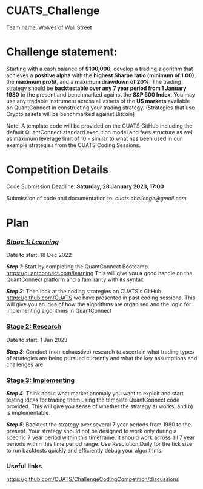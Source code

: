 # CUATS_Challenge

Team name: Wolves of Wall Street 


# Challenge statement:
Starting with a cash balance of **$100,000**, develop a trading algorithm that achieves a **positive alpha** with the **highest Sharpe ratio (minimum of 1.00)**, the **maximum profit**, and a **maximum drawdown of 20%**.  The trading strategy should be **backtestable over any 7 year period from 1 January 1980** to the present and benchmarked against the **S&P 500 Index**.  You may use any tradable instrument across all assets of the **US markets** available on QuantConnect in constructing your trading strategy.  (Strategies that use Crypto assets will be benchmarked against Bitcoin)

Note: A template code will be provided on the CUATS GitHub including the default QuantConnect standard execution model and fees structure as well as maximum leverage limit of 10 -  similar to what has been used in our example strategies from the CUATS Coding Sessions. 

# **Competition Details**

Code Submission Deadline: **Saturday, 28 January 2023, 17:00**

Submission of code and documentation to: _cuats.challenge@gmail.com_

# **Plan**

### _<ins> Stage 1: Learning </ins>_

Date to start: 18 Dec 2022

**_Step 1_**: Start by completing the QuantConnect Bootcamp. https://quantconnect.com/learning This will give you a good handle on the QuantConnect platform and a familiarity with its syntax

_**Step 2**_: Then look at the coding strategies on CUATS's GitHub https://github.com/CUATS we have presented in past coding sessions. This will give you an idea of how the algorithms are organised and the logic for implementing algorithms in QuantConnect

### <ins> Stage 2: Research </ins>

Date to start: 1 Jan 2023

_**Step 3**_: Conduct (non-exhaustive) research to ascertain what trading types of strategies are being pursued currently and what the key assumptions and challenges are

### <ins> Stage 3: Implementing </ins>

_**Step 4**_: Think about what market anomaly you want to exploit and start testing ideas for trading them using the template QuantConnect code provided. This will give you sense of whether the strategy a) works, and b) is implementable.

_**Step 5**_: Backtest the strategy over several 7 year periods from 1980 to the present. Your strategy should not be designed to work only during a specific 7 year period within this timeframe, it should work across all 7 year periods within this time period range. Use Resolution.Daily for the tick size to run backtests quickly and efficiently debug your algorithms.



### Useful links

https://github.com/CUATS/ChallengeCodingCompetition/discussions

